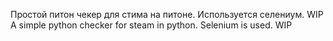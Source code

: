 Простой питон чекер для стима на питоне. Используется селениум. WIP
A simple python checker for steam in python. Selenium is used. WIP
